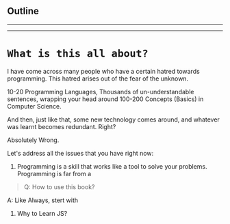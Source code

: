## Outline

---

---

# `What is this all about?`

I have come across many people who have a certain hatred towards programming.
This hatred arises out of the fear of the unknown.

10-20 Programming Languages, Thousands of un-understandable sentences, wrapping
your head around 100-200 Concepts (Basics) in Computer Science.

And then, just like that, some new technology comes around, and whatever was
learnt becomes redundant. Right?

Absolutely Wrong.

Let's address all the issues that you have right now:

1. Programming is a skill that works like a tool to solve your problems.
   Programming is far from a

> Q: How to use this book?

A: Like Always, stert with

1. Why to Learn JS?
